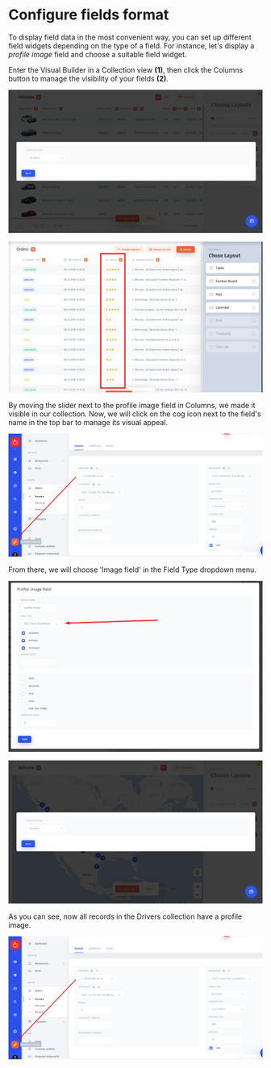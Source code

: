 # Configure fields format

To display field data in the most convenient way, you can set up different field widgets depending on the type of a field. For instance, let's display a _profile image_ field and choose a suitable field widget.‌

Enter the Visual Builder in a Collection view **\(1\)**, then click the Columns button to manage the visibility of your fields **\(2\)**. 

![pic. 1](../../.gitbook/assets/image%20%28167%29.png)

![pic. 2](../../.gitbook/assets/image%20%2871%29.png)

By moving the slider next to the profile image field in Columns, we made it visible in our collection. Now, we will click on the cog icon next to the field's name in the top bar to manage its visual appeal.

![](../../.gitbook/assets/image%20%28128%29.png)

From there, we will choose 'Image field' in the Field Type dropdown menu. 

![](../../.gitbook/assets/image%20%287%29.png)

![](../../.gitbook/assets/image%20%28219%29.png)

As you can see, now all records in the Drivers collection have a profile image. 

![](../../.gitbook/assets/image%20%28127%29.png)


